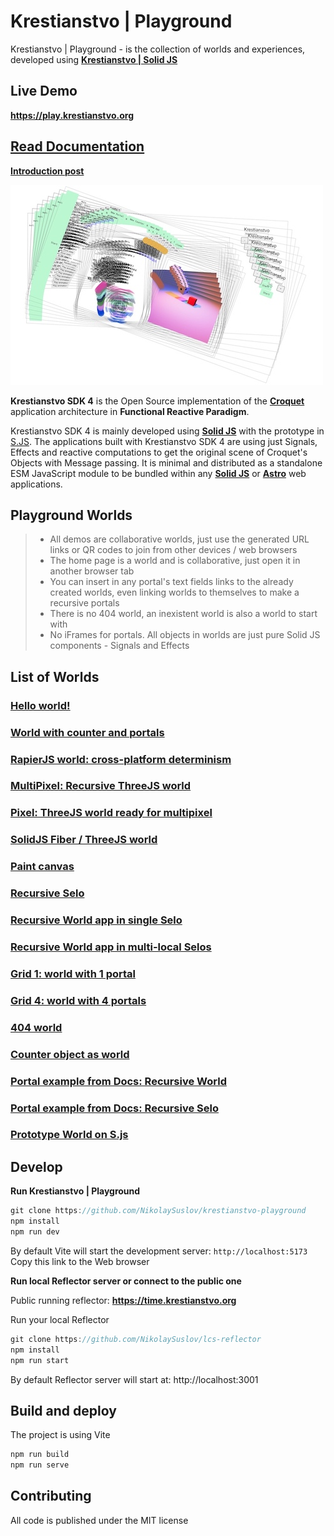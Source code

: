 # Krestianstvo | Playground

Krestianstvo | Playground - is the collection of worlds and experiences, developed using **[Krestianstvo | Solid JS](https://github.com/NikolaySuslov/krestianstvo)**

## Live Demo

**https://play.krestianstvo.org**

## [Read Documentation](https://docs.krestianstvo.org)  
**[Introduction post](https://dev.to/nikolaysuslov/krestianstvo-sdk-4-implementing-croquet-and-recursive-portals-on-solid-js-54ai)**

![image](/public/sdk4.jpg)

**Krestianstvo SDK 4** is the Open Source implementation of the **[Croquet](https://en.wikipedia.org/wiki/Croquet_OS)** application architecture in **Functional Reactive Paradigm**.

Krestianstvo SDK 4 is mainly developed using **[Solid JS](https://www.solidjs.com)** with the prototype in [S.JS](https://github.com/NikolaySuslov/krestianstvo-s.js). The applications built with Krestianstvo SDK 4 are using just Signals, Effects and reactive computations to get the original scene of Croquet's Objects with Message passing. It is minimal and distributed as a standalone ESM JavaScript module to be bundled within any **[Solid JS](https://www.solidjs.com)** or **[Astro](https://astro.build)** web applications.


## Playground Worlds

>- All demos are collaborative worlds, just use the generated URL links or QR codes to join from other devices / web browsers 
>- The home page is a world and is collaborative, just open it in another browser tab
>- You can insert in any portal's text fields links to the already created worlds, even linking worlds to themselves to make a recursive portals
>- There is no 404 world, an inexistent world is also a world to start with
>- No iFrames for portals. All objects in worlds are just pure Solid JS components - Signals and Effects

## List of Worlds

### [Hello world!](https://play.krestianstvo.org/simple)
### [World with counter and portals](https://play.krestianstvo.org/demo1)
### [RapierJS world: cross-platform determinism](https://play.krestianstvo.org/rapier)
### [MultiPixel: Recursive ThreeJS world](https://play.krestianstvo.org/multi)
### [Pixel: ThreeJS world ready for multipixel](https://play.krestianstvo.org/pixel)
### [SolidJS Fiber / ThreeJS world](https://play.krestianstvo.org/fiber)
### [Paint canvas](https://play.krestianstvo.org/painter)
### [Recursive Selo](https://play.krestianstvo.org/demo3)
### [Recursive World app in single Selo](https://play.krestianstvo.org/demo2)
### [Recursive World app in multi-local Selos](https://play.krestianstvo.org/demo4)
### [Grid 1: world with 1 portal](https://play.krestianstvo.org/grid?p=1)
### [Grid 4: world with 4 portals](https://play.krestianstvo.org/grid?p=4)
### [404 world](https://play.krestianstvo.org/errorworld)
### [Counter object as world](https://play.krestianstvo.org/counter)
### [Portal example from Docs: Recursive World ](https://play.krestianstvo.org/rworld)
### [Portal example from Docs: Recursive Selo ](https://play.krestianstvo.org/rselo)
### [Prototype World on S.js](https://krestianstvo.org/s)


## Develop 

**Run Krestianstvo | Playground**

```js
git clone https://github.com/NikolaySuslov/krestianstvo-playground 
npm install
npm run dev  
```

By default Vite will start the development server: `http://localhost:5173`   
Copy this link to the Web browser

**Run local Reflector server or connect to the public one**

Public running reflector: **https://time.krestianstvo.org**

Run your local Reflector 

```js
git clone https://github.com/NikolaySuslov/lcs-reflector 
npm install  
npm run start 
```

By default Reflector server will start at: http://localhost:3001  


## Build and deploy

The project is using Vite

```js
npm run build
npm run serve
```

## Contributing

All code is published under the MIT license
